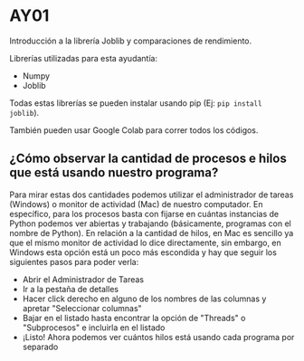 # AY01

Introducción a la librería Joblib y comparaciones de rendimiento.

Librerías utilizadas para esta ayudantía:
- Numpy
- Joblib

Todas estas librerías se pueden instalar usando pip (Ej: ```pip install joblib```).

También pueden usar Google Colab para correr todos los códigos.

## ¿Cómo observar la cantidad de procesos e hilos que está usando nuestro programa?

Para mirar estas dos cantidades podemos utilizar el administrador de tareas (Windows) o monitor de actividad (Mac) de nuestro computador. En específico, para los procesos basta con fijarse en cuántas instancias de Python podemos ver abiertas y trabajando (básicamente, programas con el nombre de Python). En relación a la cantidad de hilos, en Mac es sencillo ya que el mismo monitor de actividad lo dice directamente, sin embargo, en Windows esta opción está un poco más escondida y hay que seguir los siguientes pasos para poder verla:

- Abrir el Administrador de Tareas
- Ir a la pestaña de detalles
- Hacer click derecho en alguno de los nombres de las columnas y apretar "Seleccionar columnas"
- Bajar en el listado hasta encontrar la opción de "Threads" o "Subprocesos" e incluirla en el listado
- ¡Listo! Ahora podemos ver cuántos hilos está usando cada programa por separado